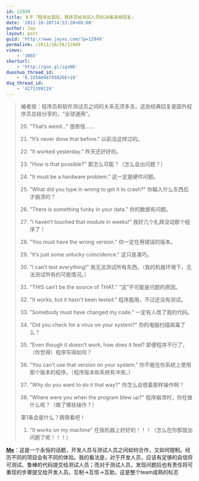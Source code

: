 ```yaml
---
id: 12949
title: 关于『程序出错后，程序员给测试人员的20条高频回复』
date: '2011-10-28T14:53:28+08:00'
author: Jay
layout: post
guid: 'http://www.jayxu.com/?p=12949'
permalink: /2011/10/28/12949
views:
    - '3865'
shorturl:
    - 'http://goo.gl/zgsN6'
duoshuo_thread_id:
    - '6.3356048795826E+18'
dsq_thread_id:
    - '4271399119'
---
```


<blockquote>编者按：程序员和软件测试员之间的关系无须多言。这些经典回复是国外程序员总结分享的，“全球通用”。

20. "That’s weird…" 很奇怪……

19. "It’s never done that before." 以前没这样过的。

18. "It worked yesterday." 昨天还好好的。

17. "How is that possible?" 那怎么可能？（怎么会出问题？）

16. "It must be a hardware problem." 这一定是硬件问题。

15. "What did you type in wrong to get it to crash?" 你输入什么东西后才崩溃的？

14. "There is something funky in your data." 你的数据有问题。

13. "I haven’t touched that module in weeks!" 我好几个礼拜没动那个程序了！

12. "You must have the wrong version." 你一定在用错误的版本。

11. "It’s just some unlucky coincidence." 这只是凑巧。

10. "I can’t test everything!" 我无法测试所有东西。（我的机器环境下，无法测试所有的可能情况。）

09. "THIS can’t be the source of THAT." “这”不可能是问题的原因。

08. "It works, but it hasn’t been tested." 程序能用，不过还没有测试。

07. "Somebody must have changed my code." 一定有人改了我的代码。

06. "Did you check for a virus on your system?" 你的电脑扫描病毒了么？

05. "Even though it doesn’t work, how does it feel? 即便程序不行了，（你觉得）程序写得如何？

04. "You can’t use that version on your system." 你不能在你系统上使用那个版本的程序。（程序版本和系统有冲突。）

03. "Why do you want to do it that way?" 你怎么会想着那样操作啊？

02. "Where were you when the program blew up?" 程序崩溃时，你在做什么呢？（做了哪些操作？）

第1条会是什么？猜猜看吧！

01. "It works on my machine" 在我机器上好好的！！！（怎么在你那就出问题了呢！！！）</blockquote>
<span style="text-decoration: underline;"><strong>Me</strong></span>：这是一个永恒的话题，开发人员与测试人员之间如何合作，又如何钳制。经历不同的项目会有不同的体验。我的看法是，对于开发人员，应该有足够的自信将可测试、鲁棒的代码提交给测试人员；而对于测试人员，发现问题后也有责任将可重现的步骤提交给开发人员。互制-&gt;互信-&gt;互助，这是整个team成熟的标志